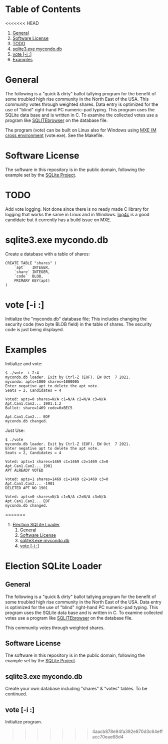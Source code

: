
# Table of Contents

<<<<<<< HEAD
1.  [General](#orgf619053)
2.  [Software License](#org6336cda)
3.  [TODO](#orgf1b9359)
4.  [sqlite3.exe mycondo.db](#orgec1e111)
5.  [vote [-i <seats>:<candidates>]](#org0f97000)
6.  [Examples](#orgc50460f)



<a id="orgf619053"></a>

# General

The following is a "quick & dirty" ballot tallying program for the benefit
of some troubled high rise community in the North East of the USA.  This
community votes through weighted shares. Data entry is optimized for the
use of "blind" right-hand PC numeric-pad typing.  This program uses the
SQLite data base and is written in C. To examine the collected votes use a
program like [SQLITEbrowser](http://sqlitebrowser.org/) on the database file.

The program (vote) can be built on Linux also for Windows using [MXE (M
cross environment](https://mxe.cc/) (vote.exe). See the Makefile.


<a id="org6336cda"></a>

# Software License

The software in this repository is in the public domain, following the
example set by the [SQLite Project](http://www.sqlite.org/copyright.html).


<a id="orgf1b9359"></a>

# TODO

Add vote logging. Not done since there is no ready made C library for
logging that works the same in Linux and in Windows. [log4c](http://log4c.sourceforge.net/) is a good
candidate but it currently has a build issue on MXE.


<a id="orgec1e111"></a>

# sqlite3.exe mycondo.db

Create a database with a table of shares:

    CREATE TABLE "shares" (
    	`apt`	INTEGER,
    	`share`	INTEGER,
    	`code`	BLOB,
    	PRIMARY KEY(apt)
    )


<a id="org0f97000"></a>

# vote [-i <seats>:<candidates>]

Initialize the "mycondo.db" database file; This includes changing the
security code (two byte BLOB field) in the table of shares. The security
code is just being displayed.


<a id="orgc50460f"></a>

# Examples

Initialize and vote:

    $ ./vote -i 2:4
    mycondo.db loader. Exit by Ctrl-Z (EOF). EW Oct  7 2021.
    mycondo: apts=1000 shares=1000005 
    Enter negative apt to delete the apt vote.
    Seats = 2, Candidates = 4
    
    Voted: apts=0 shares=N/A c1=N/A c2=N/A c3=N/A 
    Apt.Can1.Can2... 1901.1.2
    Ballot: share=1469 code=0xBEC5 
    
    Apt.Can1.Can2... EOF
    mycondo.db changed.

Just Use:

    
    $ ./vote
    mycondo.db loader. Exit by Ctrl-Z (EOF). EW Oct  7 2021.
    Enter negative apt to delete the apt vote.
    Seats = 2, Candidates = 4
    
    Voted: apts=1 shares=1469 c1=1469 c2=1469 c3=0 
    Apt.Can1.Can2... 1901 
    APT ALREADY VOTED
    
    Voted: apts=1 shares=1469 c1=1469 c2=1469 c3=0 
    Apt.Can1.Can2... -1901
    DELETED APT NO 1901
    
    Voted: apts=0 shares=N/A c1=N/A c2=N/A c3=N/A 
    Apt.Can1.Can2... EOF
    mycondo.db changed.
=======
1.  [Election SQLite Loader](#org615900e)
    1.  [General](#org4dcbcaa)
    2.  [Software License](#orgf6862c2)
    3.  [sqlite3.exe mycondo.db](#org88d7d3f)
    4.  [vote [-i <seats>:<candidates>]](#org54a64fb)



<a id="org615900e"></a>

# Election SQLite Loader


<a id="org4dcbcaa"></a>

## General

The following is a "quick & dirty" ballot tallying program for the benefit
of some troubled high rise community in the North East of the USA. Data
entry is optimized for the use of "blind" right-hand PC numeric-pad typing.
This program uses the SQLite data base and is written in C. To examine
collected votes use a program like [SQLITEbrowser](http://sqlitebrowser.org/) on the database file.

This community votes through weighted shares.


<a id="orgf6862c2"></a>

## Software License

The software in this repository is in the public domain, following the
example set by the [SQLite Project](http://www.sqlite.org/copyright.html).


<a id="org88d7d3f"></a>

## sqlite3.exe mycondo.db

Create your own database including "shares" & "votes" tables. To be
continued.


<a id="org54a64fb"></a>

## vote [-i <seats>:<candidates>]

Initialize program.
>>>>>>> 4aacb878e94fa392e870d3c64effacc70eae68d4

